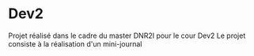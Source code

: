 Dev2
===

Projet réalisé dans le cadre du master DNR2I pour le cour Dev2
Le projet consiste à la réalisation d'un mini-journal

